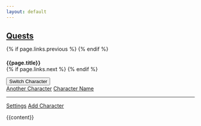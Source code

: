 ```yaml
---
layout: default
---
```



<div class="container">
  <nav class="level">
      <div class="level-left">
          <p class="level-item">
              <h1 style="margin-bottom: 0" class="title is-3 has-text-centered"><a href="/quests/">Quests</a></h1>
          </p>
          <p class="level-item">
              {% if page.links.previous %}
              <a href="{{ page.links.previous }}">
                <span class="icon">
                  <i class="fas fa-chevron-circle-left"></i>
                </span>
              </a>
              {% endif %}
              <h4 style="margin-bottom: 0" class="subtitle is-4">{{page.title}}</h4>
              {% if page.links.next %}
              <a href="{{ page.links.next }}">
                <span class="icon">
                  <i class="fas fa-chevron-circle-right"></i>
                </span>
              </a>
              {% endif %}
          </p>
      </div>
      <div class="level-right">
        <p class="level-item">
          <div class="dropdown" id="profile-dropdown">
            <div class="dropdown-trigger">
              <button class="button" aria-haspopup="true" aria-controls="dropdown-menu">
                <span id="profile-active">Switch Character</span>
                <span class="icon is-small">
                  <i class="fas fa-angle-down" aria-hidden="true"></i>
                </span>
              </button>
            </div>
            <div class="dropdown-menu" id="dropdown-menu" role="menu">
              <div class="dropdown-content">
                <div id="profile-list"> 
                  <a href="#" class="dropdown-item">Another Character</a>
                  <a href="#" class="dropdown-item is-active">Character Name</a>
                </div>
                <hr class="dropdown-divider" />
                <a href="/characters/settings" class="dropdown-item is-hidden">Settings</a>
                <a href="/characters/add" class="dropdown-item">Add Character</a>
              </div>
            </div>
          </div>
        </p>
      </div>
  </nav>


{{content}}

<script type="text/javascript" src="/js/storage.js"></script>
<script type="text/javascript" src="/js/profile.js"></script>

<script>
document.addEventListener("DOMContentLoaded", async () => {
  updateProfiles()
})

function updateProfiles() {
  const activeProfile = getActiveProfile()
  const allProfiles = getAllProfiles()

  const profileDropdown = document.getElementById("profile-dropdown")
  profileDropdown.onclick = () => {
    profileDropdown.classList.toggle("is-active")
  }

  if (activeProfile) {
    const activeLabel = document.getElementById("profile-active")
    activeLabel.innerHTML = activeProfile.characterName
  }

  const activeLabel = document.getElementById("profile-list")
  activeLabel.innerHTML = '';
  for (const it of allProfiles) {
    const el = document.createElement('a')
    el.classList.add("dropdown-item")
    el.innerHTML = it.characterName
    if (activeProfile && it.id === activeProfile.id) {
      el.classList.add("is-active")
    }
    el.onclick = () => { 
      setActiveProfile(it.id) 
      window.location.reload()
    }
    activeLabel.appendChild(el)
  }

}
</script>